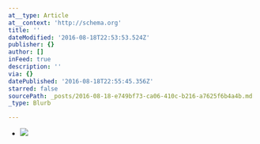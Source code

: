 ```yaml
---
at__type: Article
at__context: 'http://schema.org'
title: ''
dateModified: '2016-08-18T22:53:53.524Z'
publisher: {}
author: []
inFeed: true
description: ''
via: {}
datePublished: '2016-08-18T22:55:45.356Z'
starred: false
sourcePath: _posts/2016-08-18-e749bf73-ca06-410c-b216-a7625f6b4a4b.md
_type: Blurb

---
```

* ![](https://imgflo.herokuapp.com/graph/vahj1ThiexotieMo/6124ba6d89594354e8b8e0dd185081b3/croprotate.jpg?cropheight=4032&cropwidth=3024&degrees=-90&input=https%3A%2F%2Fthe-grid-user-content.s3-us-west-2.amazonaws.com%2Fc0fcf52a-dd47-467f-98d1-6ae45891867c.jpg&x=0&y=0)